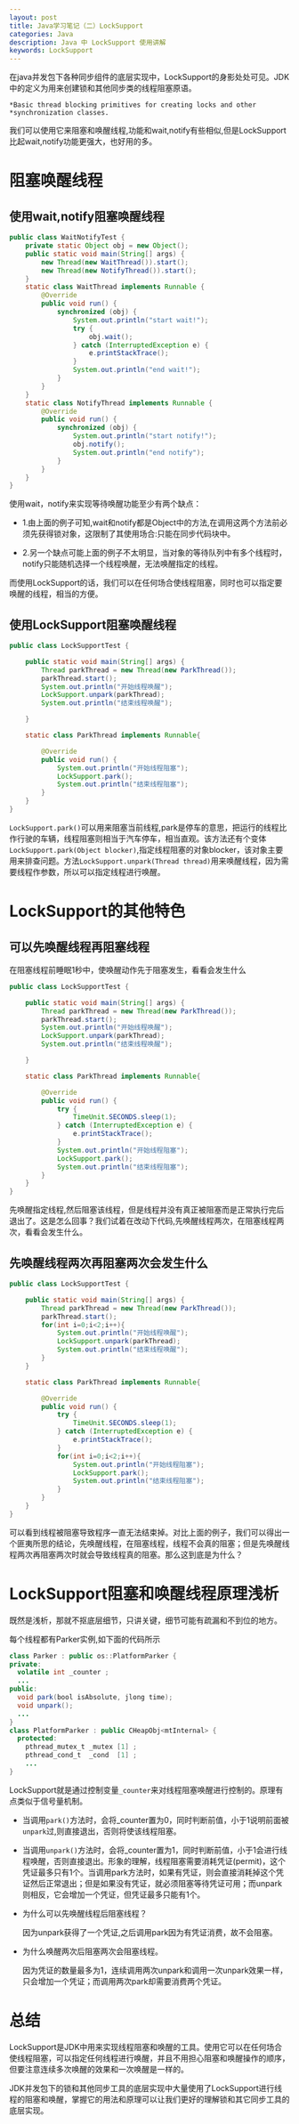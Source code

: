 ```yaml
---
layout: post
title: Java学习笔记（二）LockSupport
categories: Java
description: Java 中 LockSupport 使用讲解
keywords: LockSupport
---
```


在java并发包下各种同步组件的底层实现中，LockSupport的身影处处可见。JDK中的定义为用来创建锁和其他同步类的线程阻塞原语。

```
*Basic thread blocking primitives for creating locks and other
*synchronization classes.
```

我们可以使用它来阻塞和唤醒线程,功能和wait,notify有些相似,但是LockSupport比起wait,notify功能更强大，也好用的多。

# 阻塞唤醒线程

## 使用wait,notify阻塞唤醒线程

```java
public class WaitNotifyTest {
    private static Object obj = new Object();
    public static void main(String[] args) {
        new Thread(new WaitThread()).start();
        new Thread(new NotifyThread()).start();
    }
    static class WaitThread implements Runnable {
        @Override
        public void run() {
            synchronized (obj) {
                System.out.println("start wait!");
                try {
                    obj.wait();
                } catch (InterruptedException e) {
                    e.printStackTrace();
                }
                System.out.println("end wait!");
            }
        }
    }
    static class NotifyThread implements Runnable {
        @Override
        public void run() {
            synchronized (obj) {
                System.out.println("start notify!");
                obj.notify();
                System.out.println("end notify");
            }
        }
    }
}
```

使用wait，notify来实现等待唤醒功能至少有两个缺点：

- 1.由上面的例子可知,wait和notify都是Object中的方法,在调用这两个方法前必须先获得锁对象，这限制了其使用场合:只能在同步代码块中。

- 2.另一个缺点可能上面的例子不太明显，当对象的等待队列中有多个线程时，notify只能随机选择一个线程唤醒，无法唤醒指定的线程。

而使用LockSupport的话，我们可以在任何场合使线程阻塞，同时也可以指定要唤醒的线程，相当的方便。

## 使用LockSupport阻塞唤醒线程

```java
public class LockSupportTest {

    public static void main(String[] args) {
        Thread parkThread = new Thread(new ParkThread());
        parkThread.start();
        System.out.println("开始线程唤醒");
        LockSupport.unpark(parkThread);
        System.out.println("结束线程唤醒");

    }

    static class ParkThread implements Runnable{

        @Override
        public void run() {
            System.out.println("开始线程阻塞");
            LockSupport.park();
            System.out.println("结束线程阻塞");
        }
    }
}
```

`LockSupport.park()`可以用来阻塞当前线程,park是停车的意思，把运行的线程比作行驶的车辆，线程阻塞则相当于汽车停车，相当直观。该方法还有个变体`LockSupport.park(Object blocker)`,指定线程阻塞的对象blocker，该对象主要用来排查问题。方法`LockSupport.unpark(Thread thread)`用来唤醒线程，因为需要线程作参数，所以可以指定线程进行唤醒。

# LockSupport的其他特色

## 可以先唤醒线程再阻塞线程

在阻塞线程前睡眠1秒中，使唤醒动作先于阻塞发生，看看会发生什么

```java
public class LockSupportTest {

    public static void main(String[] args) {
        Thread parkThread = new Thread(new ParkThread());
        parkThread.start();
        System.out.println("开始线程唤醒");
        LockSupport.unpark(parkThread);
        System.out.println("结束线程唤醒");

    }

    static class ParkThread implements Runnable{

        @Override
        public void run() {
            try {
                TimeUnit.SECONDS.sleep(1);
            } catch (InterruptedException e) {
                e.printStackTrace();
            }
            System.out.println("开始线程阻塞");
            LockSupport.park();
            System.out.println("结束线程阻塞");
        }
    }
}
```

先唤醒指定线程,然后阻塞该线程，但是线程并没有真正被阻塞而是正常执行完后退出了。这是怎么回事？我们试着在改动下代码,先唤醒线程两次，在阻塞线程两次，看看会发生什么。

## 先唤醒线程两次再阻塞两次会发生什么

```java
public class LockSupportTest {

    public static void main(String[] args) {
        Thread parkThread = new Thread(new ParkThread());
        parkThread.start();
        for(int i=0;i<2;i++){
            System.out.println("开始线程唤醒");
            LockSupport.unpark(parkThread);
            System.out.println("结束线程唤醒");
        }
    }

    static class ParkThread implements Runnable{

        @Override
        public void run() {
            try {
                TimeUnit.SECONDS.sleep(1);
            } catch (InterruptedException e) {
                e.printStackTrace();
            }
            for(int i=0;i<2;i++){
                System.out.println("开始线程阻塞");
                LockSupport.park();
                System.out.println("结束线程阻塞");
            }
        }
    }
}
```

可以看到线程被阻塞导致程序一直无法结束掉。对比上面的例子，我们可以得出一个匪夷所思的结论，先唤醒线程，在阻塞线程，线程不会真的阻塞；但是先唤醒线程两次再阻塞两次时就会导致线程真的阻塞。那么这到底是为什么？

# LockSupport阻塞和唤醒线程原理浅析

既然是浅析，那就不抠底层细节，只讲关键，细节可能有疏漏和不到位的地方。

每个线程都有Parker实例,如下面的代码所示

```java
class Parker : public os::PlatformParker {
private:
  volatile int _counter ;
  ...
public:
  void park(bool isAbsolute, jlong time);
  void unpark();
  ...
}
class PlatformParker : public CHeapObj<mtInternal> {
  protected:
    pthread_mutex_t _mutex [1] ;
    pthread_cond_t  _cond  [1] ;
    ...
}
```

LockSupport就是通过控制变量`_counter`来对线程阻塞唤醒进行控制的。原理有点类似于信号量机制。

- 当调用`park()`方法时，会将_counter置为0，同时判断前值，小于1说明前面被`unpark`过,则直接退出，否则将使该线程阻塞。

- 当调用`unpark()`方法时，会将_counter置为1，同时判断前值，小于1会进行线程唤醒，否则直接退出。形象的理解，线程阻塞需要消耗凭证(permit)，这个凭证最多只有1个。当调用park方法时，如果有凭证，则会直接消耗掉这个凭证然后正常退出；但是如果没有凭证，就必须阻塞等待凭证可用；而unpark则相反，它会增加一个凭证，但凭证最多只能有1个。

- 为什么可以先唤醒线程后阻塞线程？

  因为unpark获得了一个凭证,之后调用park因为有凭证消费，故不会阻塞。

- 为什么唤醒两次后阻塞两次会阻塞线程。

  因为凭证的数量最多为1，连续调用两次unpark和调用一次unpark效果一样，只会增加一个凭证；而调用两次park却需要消费两个凭证。

# 总结

LockSupport是JDK中用来实现线程阻塞和唤醒的工具。使用它可以在任何场合使线程阻塞，可以指定任何线程进行唤醒，并且不用担心阻塞和唤醒操作的顺序，但要注意连续多次唤醒的效果和一次唤醒是一样的。

JDK并发包下的锁和其他同步工具的底层实现中大量使用了LockSupport进行线程的阻塞和唤醒，掌握它的用法和原理可以让我们更好的理解锁和其它同步工具的底层实现。